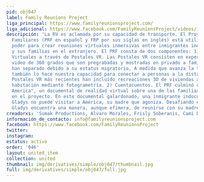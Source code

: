 ```yaml
---
pid: obj047
label: Family Reunions Project
liga_principal: https://www.familyreunionsproject.com/
liga_adicional: https://www.facebook.com/FamilyReunionsProject/videos/199430000958200/
descripción: 'La RV es aclamada por su capacidad de transporte. El Proyecto de Reuniones
  Familiares (PRF en español y FRP por sus siglas en inglés) está utilizando este
  poder para crear reuniones virtuales inmersivas entre inmigrantes indocumentados
  y sus familias en el extranjero. El PRF consta de dos componentes: 1) Reuniones
  Virtuales a través de Postales VR. Las Postales VR consisten en experiencias de
  video de 360 grados que son pregrabadas y mostradas en privado a familias que se
  han separado debido a su estatus migratorio. A medida que avanza la tecnología VR,
  también lo hace nuestra capacidad para conectar a personas a la distancia. Nuestras
  Postales VR más recientes han incluído recreaciones 3D de viviendas a escala de
  habitación mediante fotogrametría. 2) Cuentacuentos. El PRF culminó con "Home with
  America", un documental de realidad virtual sobre una de las familias que participaron
  en el proyecto. En este documental galardonado, una inmigrante indocumentada llamada
  Gladys no puede visitar a América, su madre que agoniza. Desafiando esta separación,
  Gladys encuentra una manera, aunque efímera, de reunirse con su madre.'
creadorxs: 'Sumak Productions, Alvaro Morales, Frisly Soberanis, Cami Domínguez '
información_de_contacto: info@familyreunionsproject.com
facebook: https://www.facebook.com/FamilyReunionsProject
twitter: 
instagram: 
estatus: activo
order: '046'
layout: united_item
collection: united
thumbnail: img/derivatives/simple/obj047/thumbnail.jpg
full: img/derivatives/simple/obj047/full.jpg
---
```


